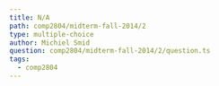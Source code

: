```yaml
---
title: N/A
path: comp2804/midterm-fall-2014/2
type: multiple-choice
author: Michiel Smid
question: comp2804/midterm-fall-2014/2/question.ts
tags:
  - comp2804
---
```

